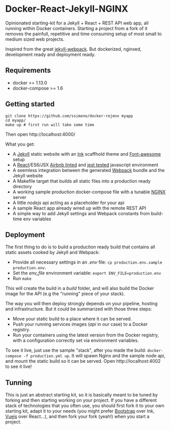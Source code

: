 Docker-React-Jekyll-NGINX
=========================

Opinionated starting-kit for a Jekyll + React + REST API web app, all running within Docker containers. Starting a project from a fork of it removes the painfull, repetitive and time consuming setup of most small to medium sized web projects.

Inspired from the great [jekyll-webpack](https://github.com/allizad/jekyll-webpack). But dockerized, nginxed, development ready and deployment ready.

Requirements
------------

- docker >= 1.13.0
- docker-compose >= 1.6

Getting started
---------------

    git clone https://github.com/ssimono/docker-rejenx myapp
    cd myapp/
    make up # first run will take some time

Then open http://localhost:4000/

What you get:

- A [Jekyll][1] static website with an [Ink][2] scaffhold theme and [Font-awesome][3] setup
- A [React][3.1]/ES6/JSX [Airbnb linted][4] and [jest tested][4.1] javascript environment
- A seemless integration between the generated [Webpack][5] bundle and the Jekyll website
- A Makefile target that builds all static files into a production ready directory
- A working sample production docker-compose file with a tunable [NGINX][6] server
- A little *nodejs* api acting as a placeholder for your api
- A sample React app already wired up with the remote REST API
- A simple way to add Jekyll settings and Webpack constants from build-time env variables

[1]: https://jekyllrb.com/
[2]: http://ink.sapo.pt/
[3]: http://fontawesome.io/
[3.1]: https://facebook.github.io/react/
[4]: https://github.com/airbnb/javascript
[4.1]: https://facebook.github.io/jest/
[5]: https://webpack.github.io/
[6]: http://nginx.org/

Deployment
----------

The first thing to do is to build a production ready build that contains all static assets cooked by Jekyll and Webpack:

- Provide all necessary settings in an *.env* file: `cp production.env.sample production.env`.
- Set the *env_file* environment variable: `export ENV_FILE=production.env`
- Run `make`

This will create the build in a *build* folder, and will also build the Docker image for the API (e.g the "running" piece of your stack).

The way you will then deploy strongly depends on your pipeline, hosting and infrastructure. But it could be summarized with those three steps:

- Move your static build to a place where it can be served.
- Push your running services images (*api* in our case) to a Docker registry.
- Run your containers using the latest version from the Docker registry, with a configuration correctly set via environment variables.

To see it live, just use the sample "stack", after you made the build: `docker-compose -f production.yml up`. It will spawn Nginx and the sample node api, and mount the static build so it can be served. Open http://localhost:4002 to see it live!

Tunning
-------

This is just an abstract starting kit, so it is basically meant to be tuned by forking and then starting working on your project. If you have a different stack of technologies that you often use, you should first fork it to your own starting kit, adapt it to your needs (you might prefer [Bootstrap][10] over Ink, [Vuejs][11] over React...), and then fork your fork (yeah!) when you start a project.

[10]: http://getbootstrap.com/
[11]: https://vuejs.org/

